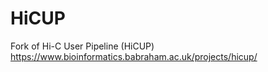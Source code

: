 # HiCUP
Fork of Hi-C User Pipeline (HiCUP) https://www.bioinformatics.babraham.ac.uk/projects/hicup/
